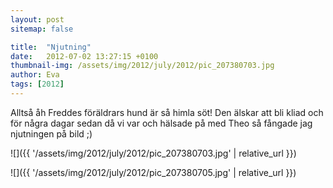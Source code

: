 ```yaml
---
layout: post
sitemap: false

title:  "Njutning"
date:   2012-07-02 13:27:15 +0100
thumbnail-img: /assets/img/2012/july/2012/pic_207380703.jpg
author: Eva
tags: [2012]
---
```


Alltså åh Freddes föräldrars hund är så himla söt! Den älskar att bli kliad och för några dagar sedan då vi var och hälsade på med Theo så fångade jag njutningen på bild ;)

![]({{ '/assets/img/2012/july/2012/pic_207380703.jpg'  | relative_url }})

![]({{ '/assets/img/2012/july/2012/pic_207380705.jpg'  | relative_url }})

